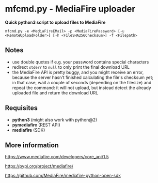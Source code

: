 # mfcmd.py - MediaFire uploader

**Quick python3 script to upload files to MediaFire**

```
mfcmd.py -e <MediaFireEMail> -p <MediaFirePassword> [-u <RemoteUploadFolder>] [-h <FileSHA256Checksum>] -f <Filepath>
```

## Notes
* use double quotes if e.g. your password contains special characters
* redirect `stderr` to `null` to only print the final download URL
* the MediaFire API is pretty buggy, and you might receive an error, because the server hasn't finished calculating the file's checksum yet; in that case, wait a couple of seconds (depending on the filesize) and repeat the command: it will not upload, but instead detect the already uploaded file and return the download URL

## Requisites
* **python3** (might also work with python@2)
* **pymediafire** (REST API)
* **mediafire** (SDK)

## More information
https://www.mediafire.com/developers/core_api/1.5

https://pypi.org/project/mediafire/

https://github.com/MediaFire/mediafire-python-open-sdk

